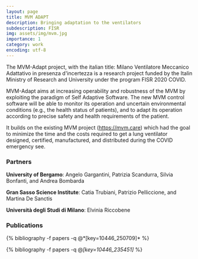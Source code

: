 ```yaml
---
layout: page
title: MVM ADAPT
description: Bringing adaptation to the ventilators
subdescription: FISR
img: assets/img/mvm.jpg
importance: 1
category: work
encoding: utf-8
---
```

The MVM-Adapt project, with the italian title: Milano Ventilatore Meccanico Adattativo in presenza d'incertezza is a research project funded by the Italin Ministry of Research and University under the program FISR 2020 COVID.

MVM-Adapt aims at increasing operability and robustness of the MVM by exploiting the paradigm of Self Adaptive Software. The new MVM control software will be able to monitor its operation and uncertain environmental conditions (e.g., the health status of patients), and to adapt its operation according to precise safety and health requirements of the patient.

It builds on the existing MVM project (https://mvm.care) which had the goal to minimize the time and the costs required to get a lung ventilator designed, certified, manufactured, and distributed during the COVID emergency see.

### Partners

**University of Bergamo**: Angelo Gargantini, Patrizia Scandurra, Silvia Bonfanti, and Andrea Bombarda

**Gran Sasso Science Institute**: Catia Trubiani, Patrizio Pelliccione, and Martina De Sanctis

**Università degli Studi di Milano**: Elvinia Riccobene

### Publications
<div class="publications">
{% bibliography -f papers -q @*[key=10446_250709]* %}

{% bibliography -f papers -q @*[key=10446_235451]* %}
</div>
